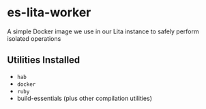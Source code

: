# es-lita-worker
A simple Docker image we use in our Lita instance to safely perform isolated operations

## Utilities Installed

* `hab`
* `docker`
* `ruby`
* build-essentials (plus other compilation utilities)
